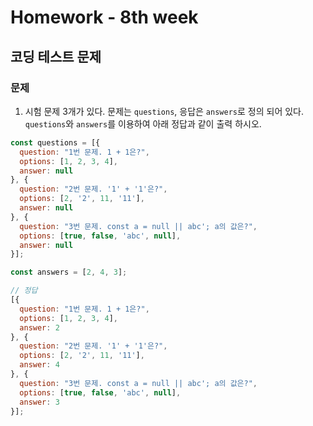 # Homework - 8th week

## 코딩 테스트 문제
### 문제
1. 시험 문제 3개가 있다. 문제는 `questions`, 응답은 `answers`로 정의 되어 있다. `questions`와 `answers`를 이용하여 아래 정답과 같이 출력 하시오.
```js
const questions = [{
  question: "1번 문제. 1 + 1은?",
  options: [1, 2, 3, 4],
  answer: null
}, {
  question: "2번 문제. '1' + '1'은?",
  options: [2, '2', 11, '11'],
  answer: null
}, {
  question: "3번 문제. const a = null || abc'; a의 값은?",
  options: [true, false, 'abc', null],
  answer: null
}];

const answers = [2, 4, 3];
```
```js
// 정답
[{
  question: "1번 문제. 1 + 1은?",
  options: [1, 2, 3, 4],
  answer: 2
}, {
  question: "2번 문제. '1' + '1'은?",
  options: [2, '2', 11, '11'],
  answer: 4
}, {
  question: "3번 문제. const a = null || abc'; a의 값은?",
  options: [true, false, 'abc', null],
  answer: 3
}];
```
